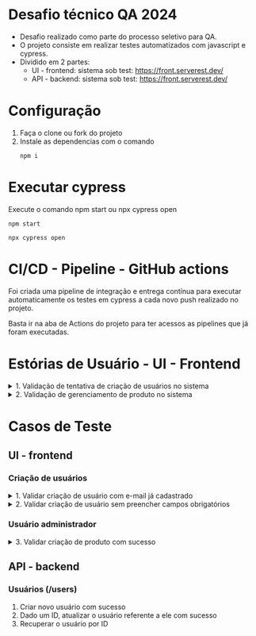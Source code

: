 # Desafio técnico QA 2024 
- Desafio realizado como parte do processo seletivo para QA.
- O projeto consiste em realizar testes automatizados com javascript e cypress.
- Dividido em 2 partes:
  - UI - frontend: sistema sob test: https://front.serverest.dev/
  - API - backend: sistema sob test: https://front.serverest.dev/

# Configuração
1. Faça o clone ou fork do projeto
2. Instale as dependencias com o comando
     ```
    npm i
    ```

# Executar cypress
Execute o comando npm start ou npx cypress open
```
npm start
```
```
npx cypress open
```

# CI/CD - Pipeline - GitHub actions
Foi criada uma pipeline de integração e entrega contínua para executar automaticamente os testes em cypress a cada novo push realizado no projeto.

Basta ir na aba de Actions do projeto para ter acessos as pipelines que já foram executadas.

# Estórias de Usuário - UI - Frontend

<details>
  
<summary> 1. Validação de tentativa de criação de usuários no sistema </summary>
  
  **Descrição(Gherkin):**
  
  >***DADO*** que sou gerente do sistema
  >
  >***QUANDO*** alguém tentar cadastrar novo usuário administrador
  >
  >***E*** apresentar e-mail já cadastrado
  >
  >***OU*** não preencher os campos obrigatórios
  >
  >***ENTÃO*** deve ser apresentado mensagens claras sobre o motivo da criação ter falhado

</details>

<details>
  
<summary> 2. Validação de gerenciamento de produto no sistema</summary>
  
  **Descrição(Gherkin):**
  
  >***DADO*** que sou usuário administrador 
  >
  >***QUANDO*** fizer login no sistema
  >
  >***ENTÃO*** sou capaz de gerenciar produtos no sistema

</details>


# Casos de Teste
## UI - frontend
### Criação de usuários
<details>
  
<summary> 1. Validar criação de usuário com e-mail já cadastrado </summary>
  
**Passos:**

1. Clicar no botão Cadastrar
2. Preencher campo Nome com qualquer valor
3. Preencher campo e-mail com um valor que já conste no sistema
4. Preencher campo senha com qualquer valor
5. Clicar no botão Cadastrar

**Critério de aceite**

Deve ser apresentada a mensagem "Este email já está sendo usado" ao usuário

</details>

<details>
  
<summary> 2. Validar criação de usuário sem preencher campos obrigatórios </summary>
  
**Passos:**

1. Clicar no botão Cadastrar
2. Deixar campo Nome em branco
3. Deixar campo e-mail em branco
4. Deixar campo senha em branco
5. Clicar no botão Cadastrar

**Critério de aceite**

Deve ser apresentada uma mensagem para cada campo em branco: 

</details>

### Usuário administrador

<details>

<summary> 3. Validar criação de produto com sucesso </summary>
  
**Passos:**

1. Fazer login com usuário administrador 
2. Preencher campo Nome com qualquer valor
3. Preencher campo Preço com qualquer valor
4. Preencher campo Descrição com qualquer valor
5. Preencher campo Quantidade com qualquer valor
6. Clicar no botão Cadastrar

**Critério de aceite**

Deve ser apresentada um novo produto cadastrado com o mesmo nome, descrição e preço
- "Nome é obrigatório"
- "Email é obrigatório"
- "Password é obrigatório"
- 
</details>

## API - backend
### Usuários (/users)
1. Criar novo usuário com sucesso
2. Dado um ID, atualizar o usuário referente a ele com sucesso
3. Recuperar o usuário por ID


